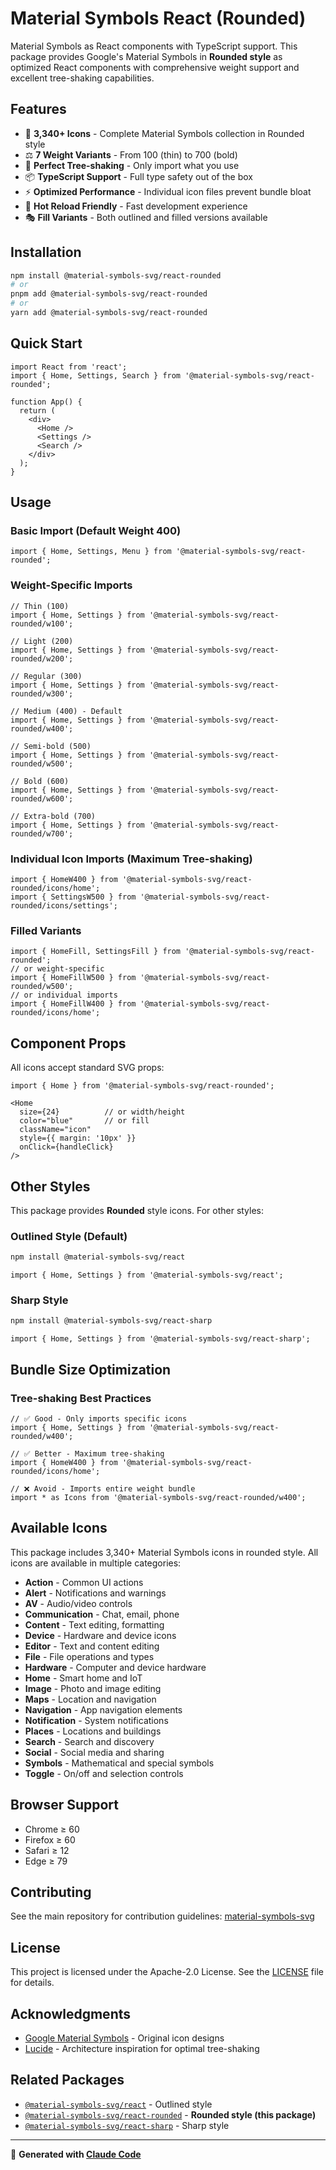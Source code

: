 # Material Symbols React (Rounded)

Material Symbols as React components with TypeScript support. This package provides Google's Material Symbols in **Rounded style** as optimized React components with comprehensive weight support and excellent tree-shaking capabilities.

## Features

- 🎨 **3,340+ Icons** - Complete Material Symbols collection in Rounded style
- ⚖️ **7 Weight Variants** - From 100 (thin) to 700 (bold)
- 🌳 **Perfect Tree-shaking** - Only import what you use
- 📦 **TypeScript Support** - Full type safety out of the box
- ⚡ **Optimized Performance** - Individual icon files prevent bundle bloat
- 🔄 **Hot Reload Friendly** - Fast development experience
- 🎭 **Fill Variants** - Both outlined and filled versions available

## Installation

```bash
npm install @material-symbols-svg/react-rounded
# or
pnpm add @material-symbols-svg/react-rounded
# or
yarn add @material-symbols-svg/react-rounded
```

## Quick Start

```tsx
import React from 'react';
import { Home, Settings, Search } from '@material-symbols-svg/react-rounded';

function App() {
  return (
    <div>
      <Home />
      <Settings />
      <Search />
    </div>
  );
}
```

## Usage

### Basic Import (Default Weight 400)

```tsx
import { Home, Settings, Menu } from '@material-symbols-svg/react-rounded';
```

### Weight-Specific Imports

```tsx
// Thin (100)
import { Home, Settings } from '@material-symbols-svg/react-rounded/w100';

// Light (200)
import { Home, Settings } from '@material-symbols-svg/react-rounded/w200';

// Regular (300)
import { Home, Settings } from '@material-symbols-svg/react-rounded/w300';

// Medium (400) - Default
import { Home, Settings } from '@material-symbols-svg/react-rounded/w400';

// Semi-bold (500)
import { Home, Settings } from '@material-symbols-svg/react-rounded/w500';

// Bold (600)
import { Home, Settings } from '@material-symbols-svg/react-rounded/w600';

// Extra-bold (700)
import { Home, Settings } from '@material-symbols-svg/react-rounded/w700';
```

### Individual Icon Imports (Maximum Tree-shaking)

```tsx
import { HomeW400 } from '@material-symbols-svg/react-rounded/icons/home';
import { SettingsW500 } from '@material-symbols-svg/react-rounded/icons/settings';
```

### Filled Variants

```tsx
import { HomeFill, SettingsFill } from '@material-symbols-svg/react-rounded';
// or weight-specific
import { HomeFillW500 } from '@material-symbols-svg/react-rounded/w500';
// or individual imports
import { HomeFillW400 } from '@material-symbols-svg/react-rounded/icons/home';
```

## Component Props

All icons accept standard SVG props:

```tsx
import { Home } from '@material-symbols-svg/react-rounded';

<Home 
  size={24}          // or width/height
  color="blue"       // or fill
  className="icon"
  style={{ margin: '10px' }}
  onClick={handleClick}
/>
```

## Other Styles

This package provides **Rounded** style icons. For other styles:

### Outlined Style (Default)
```bash
npm install @material-symbols-svg/react
```

```tsx
import { Home, Settings } from '@material-symbols-svg/react';
```

### Sharp Style
```bash
npm install @material-symbols-svg/react-sharp
```

```tsx
import { Home, Settings } from '@material-symbols-svg/react-sharp';
```

## Bundle Size Optimization

### Tree-shaking Best Practices

```tsx
// ✅ Good - Only imports specific icons
import { Home, Settings } from '@material-symbols-svg/react-rounded/w400';

// ✅ Better - Maximum tree-shaking
import { HomeW400 } from '@material-symbols-svg/react-rounded/icons/home';

// ❌ Avoid - Imports entire weight bundle
import * as Icons from '@material-symbols-svg/react-rounded/w400';
```

## Available Icons

This package includes 3,340+ Material Symbols icons in rounded style. All icons are available in multiple categories:

- **Action** - Common UI actions
- **Alert** - Notifications and warnings  
- **AV** - Audio/video controls
- **Communication** - Chat, email, phone
- **Content** - Text editing, formatting
- **Device** - Hardware and device icons
- **Editor** - Text and content editing
- **File** - File operations and types
- **Hardware** - Computer and device hardware
- **Home** - Smart home and IoT
- **Image** - Photo and image editing
- **Maps** - Location and navigation
- **Navigation** - App navigation elements
- **Notification** - System notifications
- **Places** - Locations and buildings
- **Search** - Search and discovery
- **Social** - Social media and sharing
- **Symbols** - Mathematical and special symbols
- **Toggle** - On/off and selection controls

## Browser Support

- Chrome ≥ 60
- Firefox ≥ 60
- Safari ≥ 12
- Edge ≥ 79

## Contributing

See the main repository for contribution guidelines: [material-symbols-svg](https://github.com/k-s-h-r/material-symbols-svg)

## License

This project is licensed under the Apache-2.0 License. See the [LICENSE](../../LICENSE) file for details.

## Acknowledgments

- [Google Material Symbols](https://fonts.google.com/icons) - Original icon designs
- [Lucide](https://lucide.dev/) - Architecture inspiration for optimal tree-shaking

## Related Packages

- [`@material-symbols-svg/react`](../react) - Outlined style
- [`@material-symbols-svg/react-rounded`](../react-rounded) - **Rounded style (this package)**
- [`@material-symbols-svg/react-sharp`](../react-sharp) - Sharp style

---

🚀 **Generated with [Claude Code](https://claude.ai/code)**